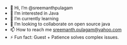 - 👋 Hi, I’m @sreemanthpulagam
- 👀 I’m interested in Java
- 🌱 I’m currently learning  
- 💞️ I’m looking to collaborate on open source java
- 📫 How to reach me sreemanth.pulagam@yahoo.com
- ⚡ Fun fact: Guest + Patience solves complex issues.

<!---
sreemanthpulagam/sreemanthpulagam is a ✨ special ✨ repository because its `README.md` (this file) appears on your GitHub profile.
You can click the Preview link to take a look at your changes.
--->
